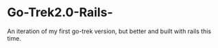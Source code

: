 # Go-Trek2.0-Rails-
An iteration of my first go-trek version, but better and built with rails this time.
